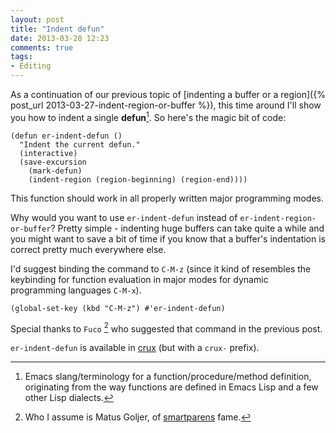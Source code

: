 ```yaml
---
layout: post
title: "Indent defun"
date: 2013-03-28 12:23
comments: true
tags:
- Editing
---
```


As a continuation of our previous topic of [indenting a buffer or a
region]({% post_url 2013-03-27-indent-region-or-buffer %}), this time around
I'll show you how to indent a single **defun**[^1]. So here's the magic
bit of code:

``` elisp
(defun er-indent-defun ()
  "Indent the current defun."
  (interactive)
  (save-excursion
    (mark-defun)
    (indent-region (region-beginning) (region-end))))
```

This function should work in all properly written major programming modes.

Why would you want to use `er-indent-defun` instead of
`er-indent-region-or-buffer`? Pretty simple - indenting huge buffers can
take quite a while and you might want to save a bit of time if you
know that a buffer's indentation is correct pretty much everywhere
else.

I'd suggest binding the command to `C-M-z` (since it kind of resembles
the keybinding for function evaluation in major modes for dynamic
programming languages `C-M-x`).

``` elisp
(global-set-key (kbd "C-M-z") #'er-indent-defun)
```

Special thanks to `Fuco` [^2] who
suggested that command in the previous post.

`er-indent-defun` is available in
[crux](https://github.com/bbatsov/crux) (but with a `crux-`
prefix).

[^1]: Emacs slang/terminology for a function/procedure/method definition, originating from the way functions are defined in Emacs Lisp and a few other Lisp dialects.
[^2]: Who I assume is Matus Goljer, of [smartparens](https://github.com/Fuco1/smartparens) fame.
